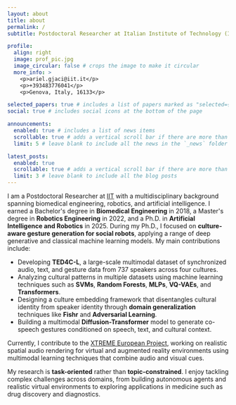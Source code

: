 ```yaml
---
layout: about
title: about
permalink: /
subtitle: Postdoctoral Researcher at Italian Institute of Technology (IIT)

profile:
  align: right
  image: prof_pic.jpg
  image_circular: false # crops the image to make it circular
  more_info: >
    <p>ariel.gjaci@iit.it</p>
    <p>+393483776041</p>
    <p>Genova, Italy, 16133</p>

selected_papers: true # includes a list of papers marked as "selected={true}"
social: true # includes social icons at the bottom of the page

announcements:
  enabled: true # includes a list of news items
  scrollable: true # adds a vertical scroll bar if there are more than 3 news items
  limit: 5 # leave blank to include all the news in the `_news` folder

latest_posts:
  enabled: true
  scrollable: true # adds a vertical scroll bar if there are more than 3 new posts items
  limit: 3 # leave blank to include all the blog posts
---
```


I am a Postdoctoral Researcher at [IIT](https://www.iit.it/en-US/home) with a multidisciplinary background spanning biomedical engineering, robotics, and artificial intelligence. 
I earned a Bachelor's degree in **Biomedical Engineering** in 2018, a Master's degree in **Robotics Engineering** in 2022, and a Ph.D. in **Artificial Intelligence and Robotics** in 2025. 
During my Ph.D., I focused on **culture-aware gesture generation for social robots**, applying a range of deep generative and classical machine learning models. 
My main contributions include:

- Developing **TED4C-L**, a large-scale multimodal dataset of synchronized audio, text, and gesture data from 737 speakers across four cultures.
- Analyzing cultural patterns in multiple datasets using machine learning techniques such as **SVMs**, **Random Forests**, **MLPs**, **VQ-VAEs**, and **Transformers**.
- Designing a culture embedding framework that disentangles cultural identity from speaker identity through **domain generalization** techniques like **Fishr** and **Adversarial Learning**.
- Building a multimodal **Diffusion-Transformer** model to generate co-speech gestures conditioned on speech, text, and cultural context.

Currently, I contribute to the [XTREME European Project](https://xtremeitu.dk/), working on realistic  
spatial audio rendering for virtual and augmented reality environments using multimodal 
learning techniques that combine audio and visual cues.

My research is **task-oriented** rather than **topic-constrained**. I enjoy tackling complex 
challenges across domains, from building autonomous agents and realistic virtual environments 
to exploring applications in medicine such as drug discovery and diagnostics.



